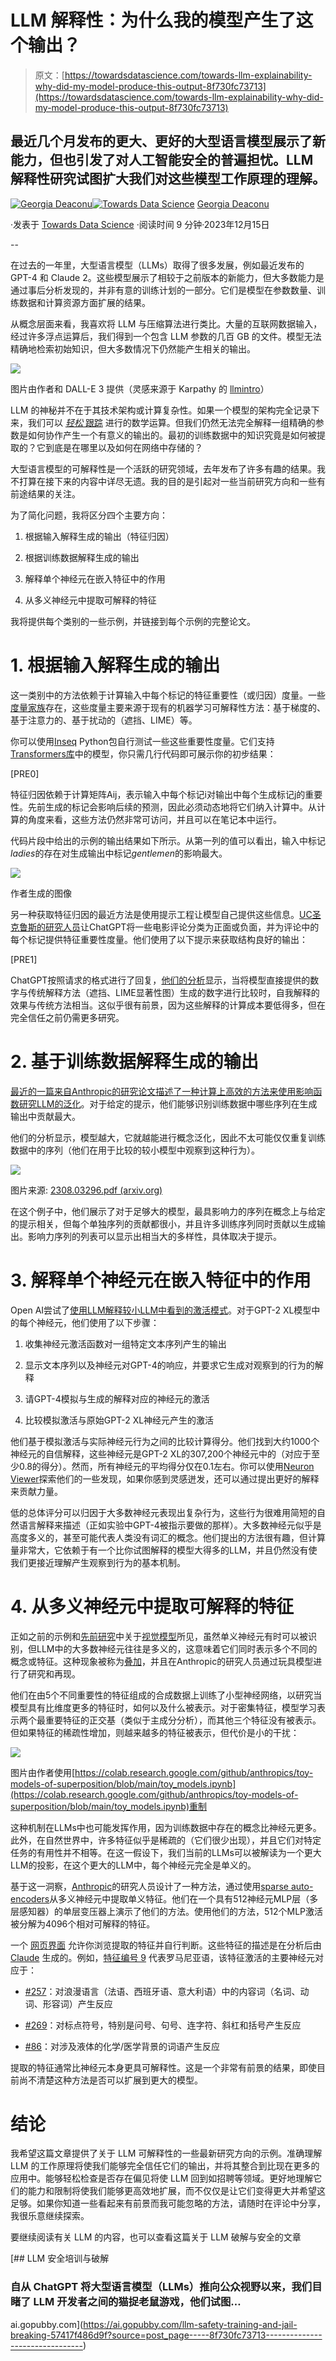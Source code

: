 # LLM 解释性：为什么我的模型产生了这个输出？

> 原文：[https://towardsdatascience.com/towards-llm-explainability-why-did-my-model-produce-this-output-8f730fc73713](https://towardsdatascience.com/towards-llm-explainability-why-did-my-model-produce-this-output-8f730fc73713)

## 最近几个月发布的更大、更好的大型语言模型展示了新能力，但也引发了对人工智能安全的普遍担忧。LLM 解释性研究试图扩大我们对这些模型工作原理的理解。

[](https://medium.com/@georgiadeaconu?source=post_page-----8f730fc73713--------------------------------)[![Georgia Deaconu](../Images/39ba1bea77aa46bb39b2975108c3adaa.png)](https://medium.com/@georgiadeaconu?source=post_page-----8f730fc73713--------------------------------)[](https://towardsdatascience.com/?source=post_page-----8f730fc73713--------------------------------)[![Towards Data Science](../Images/a6ff2676ffcc0c7aad8aaf1d79379785.png)](https://towardsdatascience.com/?source=post_page-----8f730fc73713--------------------------------) [Georgia Deaconu](https://medium.com/@georgiadeaconu?source=post_page-----8f730fc73713--------------------------------)

·发表于 [Towards Data Science](https://towardsdatascience.com/?source=post_page-----8f730fc73713--------------------------------) ·阅读时间 9 分钟·2023年12月15日

--

在过去的一年里，大型语言模型（LLMs）取得了很多发展，例如最近发布的 GPT-4 和 Claude 2。这些模型展示了相较于之前版本的新能力，但大多数能力是通过事后分析发现的，并非有意的训练计划的一部分。它们是模型在参数数量、训练数据和计算资源方面扩展的结果。

从概念层面来看，我喜欢将 LLM 与压缩算法进行类比。大量的互联网数据输入，经过许多浮点运算后，我们得到一个包含 LLM 参数的几百 GB 的文件。模型无法精确地检索初始知识，但大多数情况下仍然能产生相关的输出。

![](../Images/dbaf98a73c1b3f342cb9792dc0587ca1.png)

图片由作者和 DALL-E 3 提供（灵感来源于 Karpathy 的 [llmintro](https://drive.google.com/file/d/1pxx_ZI7O-Nwl7ZLNk5hI3WzAsTLwvNU7/view)）

LLM 的神秘并不在于其技术架构或计算复杂性。如果一个模型的架构完全记录下来，我们可以 [*轻松* 跟踪](https://bbycroft.net/llm) 进行的数学运算。但我们仍然无法完全解释一组精确的参数是如何协作产生一个有意义的输出的。最初的训练数据中的知识究竟是如何被提取的？它到底是在哪里以及如何在网络中存储的？

大型语言模型的可解释性是一个活跃的研究领域，去年发布了许多有趣的结果。我不打算在接下来的内容中详尽无遗。我的目的是引起对一些当前研究方向和一些有前途结果的关注。

为了简化问题，我将区分四个主要方向：

1.  根据输入解释生成的输出（特征归因）

1.  根据训练数据解释生成的输出

1.  解释单个神经元在嵌入特征中的作用

1.  从多义神经元中提取可解释的特征

我将提供每个类别的一些示例，并链接到每个示例的完整论文。

# 1\. 根据输入解释生成的输出

这一类别中的方法依赖于计算输入中每个标记的特征重要性（或归因）度量。一些[度量家族](https://arxiv.org/pdf/2302.13942.pdf)存在，这些度量主要来源于现有的机器学习可解释性方法：基于梯度的、基于注意力的、基于扰动的（遮挡、LIME）等。

你可以使用[Inseq](https://github.com/inseq-team/inseq) Python包自行测试一些这些重要性度量。它们支持[Transformers库](https://github.com/huggingface/transformers)中的模型，你只需几行代码即可展示你的初步结果：

[PRE0]

特征归因依赖于计算矩阵Aij，表示输入中每个标记i对输出中每个生成标记j的重要性。先前生成的标记会影响后续的预测，因此必须动态地将它们纳入计算中。从计算的角度来看，这些方法仍然非常可访问，并且可以在笔记本中运行。

代码片段中给出的示例的输出结果如下所示。从第一列的值可以看出，输入中标记*ladies*的存在对生成输出中标记*gentlemen*的影响最大。

![](../Images/6bd786a1301533e535807225dff1d904.png)

作者生成的图像

另一种获取特征归因的最近方法是使用提示工程让模型自己提供这些信息。[UC圣克鲁斯的研究人员](https://arxiv.org/pdf/2310.11207.pdf)让ChatGPT将一些电影评论分类为正面或负面，并为评论中的每个标记提供特征重要性度量。他们使用了以下提示来获取结构良好的输出：

[PRE1]

ChatGPT按照请求的格式进行了回复，[他们的分析](https://arxiv.org/pdf/2310.11207.pdf)显示，当将模型直接提供的数字与传统解释方法（遮挡、LIME显著性图）生成的数字进行比较时，自我解释的效果与传统方法相当。这似乎很有前景，因为这些解释的计算成本要低得多，但在完全信任之前仍需更多研究。

# 2\. 基于训练数据解释生成的输出

[最近的一篇来自Anthropic的研究论文描述了一种计算上高效的方法来使用影响函数研究LLM的泛化](https://arxiv.org/pdf/2308.03296.pdf)。对于给定的提示，他们能够识别训练数据中哪些序列在生成输出中贡献最大。

他们的分析显示，模型越大，它就越能进行概念泛化，因此不太可能仅仅重复训练数据中的序列（他们在用于比较的较小模型中观察到这种行为）。

![](../Images/83c75541487ed5008b3cdc2d2ae58d9c.png)

图片来源: [2308.03296.pdf (arxiv.org)](https://arxiv.org/pdf/2308.03296.pdf)

在这个例子中，他们展示了对于足够大的模型，最具影响力的序列在概念上与给定的提示相关，但每个单独序列的贡献都很小，并且许多训练序列同时贡献以生成输出。影响力序列的列表可以显示出相当大的多样性，具体取决于提示。

# 3\. 解释单个神经元在嵌入特征中的作用

Open AI尝试了[使用LLM解释较小LLM中看到的激活模式](https://openai.com/research/language-models-can-explain-neurons-in-language-models)。对于GPT-2 XL模型中的每个神经元，他们使用了以下步骤：

1.  收集神经元激活函数对一组特定文本序列产生的输出

1.  显示文本序列以及神经元对GPT-4的响应，并要求它生成对观察到的行为的解释

1.  请GPT-4模拟与生成的解释对应的神经元的激活

1.  比较模拟激活与原始GPT-2 XL神经元产生的激活

他们基于模拟激活与实际神经元行为之间的比较计算得分。他们找到大约1000个神经元的自信解释，这些神经元是GPT-2 XL的307,200个神经元中的（对应于至少0.8的得分）。然而，所有神经元的平均得分仅在0.1左右。你可以使用[Neuron Viewer](https://openaipublic.blob.core.windows.net/neuron-explainer/neuron-viewer/index.html#/)探索他们的一些发现，如果你感到灵感迸发，还可以通过提出更好的解释来贡献力量。

低的总体评分可以归因于大多数神经元表现出复杂行为，这些行为很难用简短的自然语言解释来描述（正如实验中GPT-4被指示要做的那样）。大多数神经元似乎是高度多义的，甚至可能代表人类没有词汇的概念。他们提出的方法很有趣，但计算量非常大，它依赖于有一个比你试图解释的模型大得多的LLM，并且仍然没有使我们更接近理解产生观察到行为的基本机制。

# 4\. 从多义神经元中提取可解释的特征

正如之前的示例和[先前研究](https://distill.pub/2017/feature-visualization/)中关于[视觉模型](https://distill.pub/2020/circuits/zoom-in/)所见，虽然单义神经元有时可以被识别，但LLM中的大多数神经元往往是多义的，这意味着它们同时表示多个不同的概念或特征。这种现象被称为[叠加](https://transformer-circuits.pub/2022/toy_model/index.html)，并且在Anthropic的研究人员通过玩具模型进行了研究和再现。

他们在由5个不同重要性的特征组成的合成数据上训练了小型神经网络，以研究当模型具有比维度更多的特征时，如何以及什么被表示。对于密集特征，模型学习表示两个最重要特征的正交基（类似于主成分分析），而其他三个特征没有被表示。但如果特征的稀疏性增加，则越来越多的特征被表示，但代价是小的干扰：

![](../Images/6ce559eb31d7ad00fb5207544dad358e.png)

图片由作者使用[https://colab.research.google.com/github/anthropics/toy-models-of-superposition/blob/main/toy_models.ipynb](https://colab.research.google.com/github/anthropics/toy-models-of-superposition/blob/main/toy_models.ipynb)重制

这种机制在LLMs中也可能发挥作用，因为训练数据中存在的概念比神经元更多。此外，在自然世界中，许多特征似乎是稀疏的（它们很少出现），并且它们对特定任务的有用性并不相等。在这一假设下，我们当前的LLMs可以被解读为一个更大LLM的投影，在这个更大的LLM中，每个神经元完全是单义的。

基于这一洞察，[Anthropic](https://www.anthropic.com/)的研究人员设计了一种方法，通过使用[sparse auto-encoders](https://transformer-circuits.pub/2023/monosemantic-features/index.html)从多义神经元中提取单义特征。他们在一个具有512神经元MLP层（多层感知器）的单层变压器上演示了他们的方法。使用他们的方法，512个MLP激活被分解为4096个相对可解释的特征。

一个 [网页界面](https://transformer-circuits.pub/2023/monosemantic-features/vis/a1.html) 允许你浏览提取的特征并自行判断。这些特征的描述是在分析后由 [Claude](https://www-files.anthropic.com/production/images/Model-Card-Claude-2.pdf?dm=1689034733) 生成的。例如，[特征编号 9](https://transformer-circuits.pub/2023/monosemantic-features/vis/a1.html#feature-9) 代表罗马尼亚语，该特征激活的主要神经元对应于：

+   [#257](https://transformer-circuits.pub/2023/monosemantic-features/vis/a-neurons.html#feature-257)：对浪漫语言（法语、西班牙语、意大利语）中的内容词（名词、动词、形容词）产生反应

+   [#269](https://transformer-circuits.pub/2023/monosemantic-features/vis/a-neurons.html#feature-269)：对标点符号，特别是问号、句号、连字符、斜杠和括号产生反应

+   [#86](https://transformer-circuits.pub/2023/monosemantic-features/vis/a-neurons.html#feature-86)：对涉及液体的化学/医学背景的词语产生反应

提取的特征通常比神经元本身更具可解释性。这是一个非常有前景的结果，即使目前尚不清楚这种方法是否可以扩展到更大的模型。

# 结论

我希望这篇文章提供了关于 LLM 可解释性的一些最新研究方向的示例。准确理解 LLM 的工作原理将使我们能够完全信任它们的输出，并将其整合到比现在更多的应用中。能够轻松检查是否存在偏见将使 LLM 回到如招聘等领域。更好地理解它们的能力和限制将使我们能够更高效地扩展，而不仅仅是让它们变得更大并希望这足够。如果你知道一些看起来有前景而我可能忽略的方法，请随时在评论中分享，我很乐意继续探索。

要继续阅读有关 LLM 的内容，也可以查看这篇关于 LLM 破解与安全的文章

[](https://ai.gopubby.com/llm-safety-training-and-jail-breaking-57417f486d9f?source=post_page-----8f730fc73713--------------------------------) [## LLM 安全培训与破解

### 自从 ChatGPT 将大型语言模型（LLMs）推向公众视野以来，我们目睹了 LLM 开发者之间的猫捉老鼠游戏，他们试图…

ai.gopubby.com](https://ai.gopubby.com/llm-safety-training-and-jail-breaking-57417f486d9f?source=post_page-----8f730fc73713--------------------------------)
